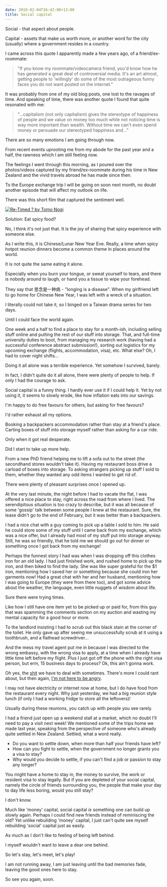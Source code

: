 ```yaml
---
date: 2019-02-04T16:42:00+13:00
title: Social capital
---
```


Social - that aspect about people.

Capital - assets that make us worth more, or another word for the city (usually) where a government resides in a country.

I came across this quote I apparently made a few years ago, of a friend/ex-roommate:

> "If you know my roommate/videocamera friend, you'd know how he has generated a great deal of controversial media.
> It's an art almost, getting people to 'willingly' do some of the most outrageous funny faces you do not want posted on the internet."

It was probably from one of my old blog posts, one lost to the ravages of time.
And speaking of time, there was another quote I found that quite resonated with me:

> "...capitalism (not only capitalism) gives the stereotype of happiness of people and we value on money too much while not noticing time is way more important than wealth.
> Without time we can't even spend money or persuade our stereotyped happiness and..."

There are so many emotions I am going through now.

From recent events uprooting me from my abode for the past year and a half, the rawness which I am still feeling now.

The feelings I went through this morning, as I poured over the photos/videos captured by my friend/ex-roommate during his time in New Zealand and the vivid travels abroad he has made since then.

To the Europe exchange trip I will be going on soon next month, no doubt another episode that will affect my outlook on life.

There was this short film that captured the sentiment well.

[![Re-Timed ? by Tomo Nogi](https://img.youtube.com/vi/RiVNYCSZWCM/0.jpg)](https://youtu.be/RiVNYCSZWCM?t=508 "Re-Timed ? | Tomo Nogi")

Solution: Eat spicy food?

No, I think it's not just that.
It is the joy of sharing that spicy experience with someone else.

As I write this, it is Chinese/Lunar New Year Eve.
Really, a time when spicy hotpot reunion dinners become a common theme in places around the world.

It is not quite the same eating it alone.

Especially when you burn your tongue, or sweat yourself to tears, and there is nobody around to laugh, or hand you a tissue to wipe your forehead.

They say that 思念是一种病 - "longing is a disease".
When my girlfriend left to go home for Chinese New Year, I was left with a wreck of a situation.

I literally could not take it, so I binged on a Taiwan drama series for two days.

Until I could face the world again.

One week and a half to find a place to stay for a month-ish, including selling stuff online and putting the rest of our stuff into storage.
That, and full-time university duties to boot, from managing my research work (having had a successful conference abstract submission!), sorting out logistics for my upcoming exchange (flights, accommodation, visa), etc.
What else?
Oh, I had to cover night shifts...

Doing it all alone was a terrible experience.
Yet somehow I survived, barely.

In fact, I didn't quite do it all alone, there were plenty of people to help.
If only I had the courage to ask.

Social capital is a funny thing.
I hardly ever use it if I could help it.
Yet by not using it, it seems to slowly erode, like how inflation eats into our savings.

I'm happy to do free favours for others, but asking for free favours?

I'd rather exhaust all my options.

Booking a backpackers accommodation rather than stay at a friend's place.
Carting boxes of stuff into storage myself rather than asking for a car ride.

Only when it got real desperate.

Did I start to take up more help.

From a new PhD friend helping me to lift a sofa out to the street (the secondhand stores wouldn't take it).
Having my restaurant boss drive a carload of boxes into storage.
To asking strangers picking up stuff I sold to them, whether they wanted any odd items I wanted to get rid of.

There were plenty of pleasant surprises once I opened up.

At the very last minute, the night before I had to vacate the flat, I was offered a nice place to stay, right across the road from where I lived.
The serendipitous situation is too crazy to describe, but it was all because of some 'gossip' talk between some people I knew at the restaurant.
Sure, the lease didn't go to the end of February, but it was better than a backpackers.

I had a nice chat with a guy coming to pick up a table I sold to him.
He said he could store some of my stuff until I came back from my exchange, which was a nice offer, but I already had most of my stuff put into storage anyway.
Still, he was so friendly, that he told me we should go out for dinner or something once I got back from my exchange!

Perhaps the funnest story I had was when I was dropping off this clothes iron for an old lady.
I had just finished work, and rushed home to pick up the iron, and then biked to find the lady.
She was like super grateful for the $1 iron, mentioning how I saved her or something because she could iron her garments now!
Had a great chat with her and her husband, mentioning how I was going to Europe (they were from there too), and got some advice about the weather, the language, even little nuggets of wisdom about life.

Sure there were trying times.

Like how I still have one item yet to be picked up or paid for, from this guy that was spamming the comments section on my auction and wasting my mental capacity for a good hour or more.

To the landlord insisting I had to scrub out this black stain at the corner of the toilet.
He only gave up after seeing me unsuccessfully scrub at it using a toothbrush, and a flathead screwdriver...

And the mess my travel agent put me in because I was directed to the wrong embassy, with the wrong visa to apply, at a time when I already have little time left before my flight.
Plus I just got off the phone with the right visa person, but erm, 15 business days to process?
Ok, this ain't gonna work.

Oh yes, the [shit](/giving-people-shit-to-step-on) we have to deal with sometimes.
There's more I could rant about, but then again, [I'm not here to be angry](/i-am-not-in-this-to-be-angry).

I may not have electricity or internet now at home, but I do have food from the restaurant every night.
Why just yesterday, we had a big reunion style lunch (if only I had a working fridge to store all the leftovers)!

Usually during these reunions, you catch up with people you see rarely.

I had a friend just open up a weekend stall at a market, which no doubt I'll need to pay a visit next week!
We mentioned some of the trips home we made last year, speaking from the perspective of someone who's already quite settled in New Zealand.
Settled, what a word really.

- Do you want to settle down, when more than half your friends have left?
- How can you fight to settle, when the government no longer grants you a visa to stay?
- Why would you decide to settle, if you can't find a job or passion to stay any longer?

You might have a home to stay in, the money to survive, the work or resident visa to stay legally.
But if you are depleted of your social capital, namely the circle of friends surrounding you, the people that make your day to day life less boring, would you still stay?

I don't know.

Much like 'money' capital, social capital *is* something one can build up slowly again.
Perhaps I could find new friends instead of reminiscing the old?
Yet unlike rebuilding 'money' capital, I just can't quite see myself rebuilding 'social' capital just as easily.

As much as I don't like to feeling of being left behind.

I myself wouldn't want to leave a dear one behind.

So let's stay, let's meet, let's play!

I am not running away, I am just leaving until the bad memories fade, leaving the good ones here to stay.

So see you again, soon.
